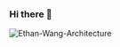 ### Hi there 👋
![Ethan-Wang-Architecture](https://github.com/artwalker/artwalker/assets/44759507/bc126209-c1fe-4955-90b6-88779e5cc839)
<!--
**artwalker/artwalker** is a ✨ _special_ ✨ repository because its `README.md` (this file) appears on your GitHub profile.

Here are some ideas to get you started:

- 🔭 I’m currently working on ...
- 🌱 I’m currently learning ...
- 👯 I’m looking to collaborate on ...
- 🤔 I’m looking for help with ...
- 💬 Ask me about ...
- 📫 How to reach me: ...
- 😄 Pronouns: ...
- ⚡ Fun fact: ...
-->

